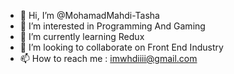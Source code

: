 - 👋 Hi, I’m @MohamadMahdi-Tasha
- 👀 I’m interested in Programming And Gaming
- 🌱 I’m currently learning Redux
- 💞️ I’m looking to collaborate on Front End Industry
- 📫 How to reach me : imwhdiiii@gmail.com

<!---
MohamadMahdi-Tasha/MohamadMahdi-Tasha is a ✨ special ✨ repository because its `README.md` (this file) appears on your GitHub profile.
You can click the Preview link to take a look at your changes.
--->
